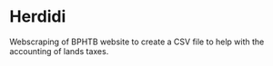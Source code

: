 # Herdidi
Webscraping of BPHTB website to create a CSV file to help with the accounting of lands taxes.
